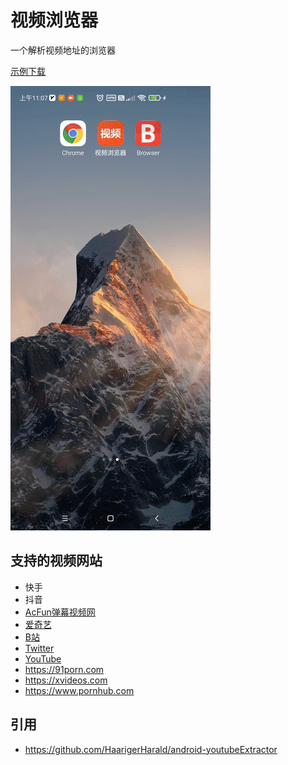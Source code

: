 # 视频浏览器

一个解析视频地址的浏览器

[示例下载](https://lucidu.cn/article/jqdkgl)

![](images/1.gif)

## 支持的视频网站

* 快手
* 抖音
* [AcFun弹幕视频网](https://www.acfun.cn/)
* [爱奇艺](https://m.iqiyi.com/)
* [B站](https://www.bilibili.com/)
* [Twitter](https://m.twitter.com)
* [YouTube](https://m.youtube.com)
* https://91porn.com
* https://xvideos.com
* https://www.pornhub.com

## 引用

* https://github.com/HaarigerHarald/android-youtubeExtractor
